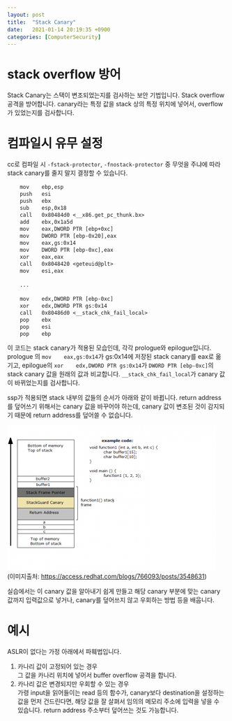 ```yaml
---
layout: post
title:  "Stack Canary"
date:   2021-01-14 20:19:35 +0900
categories: [ComputerSecurity]
---
```


# stack overflow 방어

Stack Canary는 스택이 변조되었는지를 검사하는 보안 기법입니다. Stack overflow 공격을 방어합니다. canary라는 특정 값을 stack 상의 특정 위치에 넣어서, overflow가 있었는지를 검사합니다. 

# 컴파일시 유무 설정

cc로 컴파일 시 `-fstack-protector`, `-fnostack-protector` 중 무엇을 주냐에 따라 stack canary를 줄지 말지 결정할 수 있습니다. 

```
    mov    ebp,esp
    push   esi
    push   ebx
    sub    esp,0x18
    call   0x80484d0 <__x86.get_pc_thunk.bx>
    add    ebx,0x1a5d
    mov    eax,DWORD PTR [ebp+0xc]
    mov    DWORD PTR [ebp-0x20],eax
    mov    eax,gs:0x14
    mov    DWORD PTR [ebp-0xc],eax
    xor    eax,eax
    call   0x8048420 <geteuid@plt>
    mov    esi,eax
    
    ...

    mov    edx,DWORD PTR [ebp-0xc]
    xor    edx,DWORD PTR gs:0x14
    call   0x80486d0 <__stack_chk_fail_local>
    pop    ebx
    pop    esi
    pop    ebp
```

이 코드는 stack canary가 적용된 모습인데, 각각 prologue와 epilogue입니다. prologue 의 `mov    eax,gs:0x14`가 gs:0x14에 저장된 stack canary를 eax로 옮기고, epilogue의 `xor    edx,DWORD PTR gs:0x14`가 `DWORD PTR [ebp-0xc]`의 stack canary 값을 원래의 값과 비교합니다. `__stack_chk_fail_local`가 canary 값이 바뀌었는지를 검사합니다. 

ssp가 적용되면 stack 내부의 값들의 순서가 아래와 같이 바뀝니다. return address를 덮어쓰기 위해서는 canary 값을 바꾸어야 하는데, canary 값이 변조된 것이 감지되기 때문에 return address를 덮어쓸 수 없습니다. 

![스택까나리](/images/computersecurity/stack-canary.png)  
(이미지출처: https://access.redhat.com/blogs/766093/posts/3548631)

실습에서는 이 canary 값을 알아내기 쉽게 만들고 해당 canary 부분에 맞는 canary 값까지 입력값으로 넣거나, canary를 덮어쓰지 않고 우회하는 방법 등을 배웁니다. 

# 예시

ASLR이 없다는 가정 아래에서 파훼법입니다. 

1. 카나리 값이 고정되어 있는 경우  
    그 값을 카나리 위치에 넣어서 buffer overflow 공격을 합니다.
2. 카나리 값은 변경되지만 우회할 수 있는 경우  
    가령 input을 읽어들이는 read 등의 함수가, canary보다 destination을 설정하는 값을 먼저 건드린다면, 해당 값을 잘 살펴서 임의의 메모리 주소에 입력을 넣을 수 있습니다. return address 주소부터 덮어쓰는 것도 가능합니다. 


